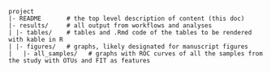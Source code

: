 	project
	|- README       # the top level description of content (this doc)
	|- results/     # all output from workflows and analyses
	| |- tables/    # tables and .Rmd code of the tables to be rendered with kable in R
	| |- figures/   # graphs, likely designated for manuscript figures
	|	|- all_samples/   # graphs with ROC curves of all the samples from the study with OTUs and FIT as features
